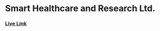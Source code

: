 # Smart Healthcare and Research Ltd.

### [Live Link](https://aminul118.github.io/smart-health-care/)
